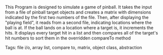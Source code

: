 This Program is designed to simulate a game of pinball. It takes the input from a file 
of pinball target objects and creates a matrix with dimensions indicated by the first
two numbers of the file. Then, after displaying the "playing field", it reads from a 
second file, indicating locations where the ball is at. If the ball lands on a location
where a target is, it increments the hits. It displays every target hit in a list and 
then compares all of the target's hit numbers to sort them in the overridden compareTo
method

Tags: file i/o, array list, compare to, matrix, object class, abstraction